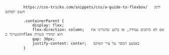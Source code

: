             https://css-tricks.com/snippets/css/a-guide-to-flexbox/   לינק חשוב לפלקס
 
            .containerParent {
                display: flex;  
                flex-direction: column;   אם לא כותבים עמודה, אז ברגע שהגדרנו את הקונטיינר כflex הוא יסתדר בשורה
                gap: 30px;  
                justify-content: center;   באמצע המסך על ציר האיקס            
            }